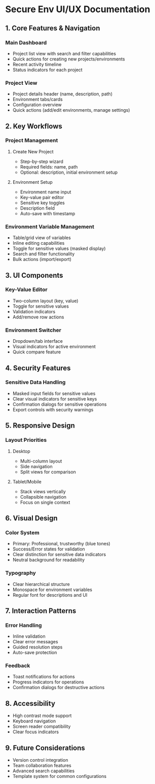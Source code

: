 # Secure Env UI/UX Documentation

## 1. Core Features & Navigation

### Main Dashboard
- Project list view with search and filter capabilities
- Quick actions for creating new projects/environments
- Recent activity timeline
- Status indicators for each project

### Project View
- Project details header (name, description, path)
- Environment tabs/cards
- Configuration overview
- Quick actions (add/edit environments, manage settings)

## 2. Key Workflows

### Project Management
1. Create New Project
   - Step-by-step wizard
   - Required fields: name, path
   - Optional: description, initial environment setup

2. Environment Setup
   - Environment name input
   - Key-value pair editor
   - Sensitive key toggles
   - Description field
   - Auto-save with timestamp

### Environment Variable Management
- Table/grid view of variables
- Inline editing capabilities
- Toggle for sensitive values (masked display)
- Search and filter functionality
- Bulk actions (import/export)

## 3. UI Components

### Key-Value Editor
- Two-column layout (key, value)
- Toggle for sensitive values
- Validation indicators
- Add/remove row actions

### Environment Switcher
- Dropdown/tab interface
- Visual indicators for active environment
- Quick compare feature

## 4. Security Features

### Sensitive Data Handling
- Masked input fields for sensitive values
- Clear visual indicators for sensitive keys
- Confirmation dialogs for sensitive operations
- Export controls with security warnings

## 5. Responsive Design

### Layout Priorities
1. Desktop
   - Multi-column layout
   - Side navigation
   - Split views for comparison
   
2. Tablet/Mobile
   - Stack views vertically
   - Collapsible navigation
   - Focus on single context

## 6. Visual Design

### Color System
- Primary: Professional, trustworthy (blue tones)
- Success/Error states for validation
- Clear distinction for sensitive data indicators
- Neutral background for readability

### Typography
- Clear hierarchical structure
- Monospace for environment variables
- Regular font for descriptions and UI

## 7. Interaction Patterns

### Error Handling
- Inline validation
- Clear error messages
- Guided resolution steps
- Auto-save protection

### Feedback
- Toast notifications for actions
- Progress indicators for operations
- Confirmation dialogs for destructive actions

## 8. Accessibility

- High contrast mode support
- Keyboard navigation
- Screen reader compatibility
- Clear focus indicators

## 9. Future Considerations

- Version control integration
- Team collaboration features
- Advanced search capabilities
- Template system for common configurations

